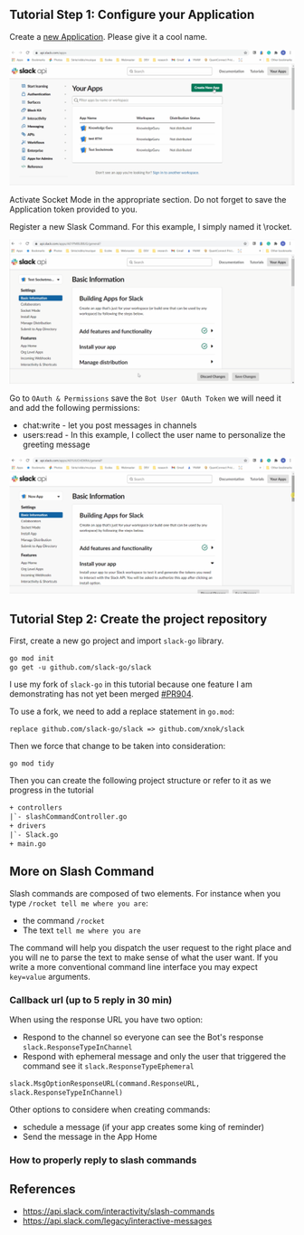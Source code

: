 

## Tutorial Step 1: Configure your Application

Create a [new Application](https://api.slack.com/apps). Please give it a cool name.

![](./assets/appmentionned4.gif)

Activate Socket Mode in the appropriate section. Do not forget to save the Application token provided to you.

Register a new Slask Command. For this example, I simply named it \rocket.

![](./assets/slashcommands.gif)

Go to `OAuth & Permissions` save the `Bot User OAuth Token` we will need it and add the following permissions:

* chat:write - let you post messages in channels
* users:read - In this example, I collect the user name to personalize the greeting message

![](./assets/appmentionned5.gif)

## Tutorial Step 2: Create the project repository

First, create a new go project and import `slack-go` library.

```
go mod init
go get -u github.com/slack-go/slack
```

I use my fork of `slack-go` in this tutorial because one feature I am demonstrating has not yet been merged [#PR904](https://github.com/slack-go/slack/pull/904). 

To use a fork, we need to add a replace statement in `go.mod`:

```
replace github.com/slack-go/slack => github.com/xnok/slack
```

Then we force that change to be taken into consideration:

```
go mod tidy
```

Then you can create the following project structure or refer to it as we progress in the tutorial

```
+ controllers
|`- slashCommandController.go
+ drivers
|`- Slack.go
+ main.go
```

## More on Slash Command

Slash commands are composed of two elements. For instance when you type `/rocket tell me where you are`:
* the command `/rocket` 
* The text `tell me where you are`

The command will help you dispatch the user request to the right place and you will ne to parse the text to make sense of what the user want. If you write a more conventional command line interface you may expect `key=value` arguments.


### Callback url (up to 5 reply in 30 min)

When using the response URL you have two option:
* Respond to the channel so everyone can see the Bot's response `slack.ResponseTypeInChannel`
* Respond with ephemeral message and only the user that triggered the command see it `slack.ResponseTypeEphemeral`

```
slack.MsgOptionResponseURL(command.ResponseURL, slack.ResponseTypeInChannel)
```

Other options to considere when creating commands:
* schedule a message (if your app creates some king of reminder)
* Send the message in the App Home

### How to properly reply to slash commands

## References

* https://api.slack.com/interactivity/slash-commands
* https://api.slack.com/legacy/interactive-messages